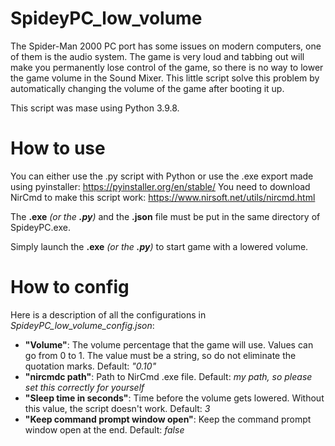 # SpideyPC_low_volume
The Spider-Man 2000 PC port has some issues on modern computers, one of them is the audio system. The game is very loud and tabbing out will make you permanently lose control of the game, so there is no way to lower the game volume in the Sound Mixer. 
This little script solve this problem by automatically changing the volume of the game after booting it up.

This script was mase using Python 3.9.8.


# How to use
You can either use the .py script with Python or use the .exe export made using pyinstaller: https://pyinstaller.org/en/stable/
You need to download NirCmd to make this script work: https://www.nirsoft.net/utils/nircmd.html

The **.exe** *(or the **.py**)* and the **.json** file must be put in the same directory of SpideyPC.exe.

Simply launch the **.exe** *(or the **.py**)* to start game with a lowered volume.


# How to config
Here is a description of all the configurations in *SpideyPC_low_volume_config.json*:
- **"Volume"**: The volume percentage that the game will use. Values can go from 0 to 1. The value must be a string, so do not eliminate the quotation marks. Default: *"0.10"*
- **"nircmdc path"**: Path to NirCmd .exe file. Default: *my path, so please set this correctly for yourself*
- **"Sleep time in seconds"**: Time before the volume gets lowered. Without this value, the script doesn't work. Default: *3*
- **"Keep command prompt window open"**: Keep the command prompt window open at the end. Default: *false*

